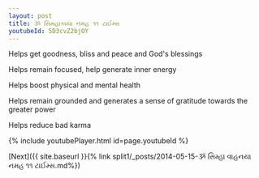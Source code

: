 ```yaml
---
layout: post
title: ૐ સિમહાકાયા નમહ ૧૧ ટાઈમ્સ
youtubeId: 5D3cvZ2bjOY
---
```

 
 
Helps get goodness, bliss and peace and God's blessings
 
Helps remain focused, help generate inner energy 
 
Helps boost physical and mental health 
 
Helps remain grounded and generates a sense of gratitude towards the greater power 
 
Helps reduce bad karma
 
 
 
 


{% include youtubePlayer.html id=page.youtubeId %}
 
[Next]({{ site.baseurl }}{% link  split1/_posts/2014-05-15-ૐ સિમ્હા વાહનયા નમહ ૧૧ ટાઈમ્સ.md%})
 
